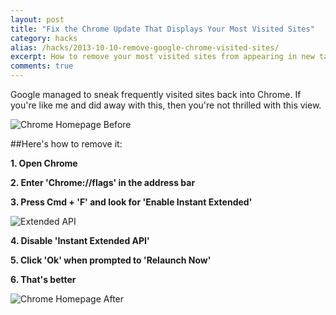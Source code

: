 ```yaml
---
layout: post
title: "Fix the Chrome Update That Displays Your Most Visited Sites"
category: hacks
alias: /hacks/2013-10-10-remove-google-chrome-visited-sites/
excerpt: How to remove your most visited sites from appearing in new tabs in Chrome 30.0.1599.69.
comments: true
---
```


Google managed to sneak frequently visited sites back into Chrome. If you're like me and did away with this, then you're not thrilled with this view.

![Chrome Homepage Before](http://www.vincentbarr.com/assets/images/chrome-homepage-before.png)

##Here's how to remove it:

**1. Open Chrome**

**2. Enter 'Chrome://flags' in the address bar**

**3. Press Cmd + 'F' and look for 'Enable Instant Extended'**

![Extended API](http://www.vincentbarr.com/assets/images/chrome-extended-api.png)

**4. Disable 'Instant Extended API'**

**5. Click 'Ok' when prompted to 'Relaunch Now'**

**6. That's better**

![Chrome Homepage After](http://www.vincentbarr.com/assets/images/chrome-homepage-after.png)

<a href="https://plus.google.com/+VincentBarr0?rel=author"></a>